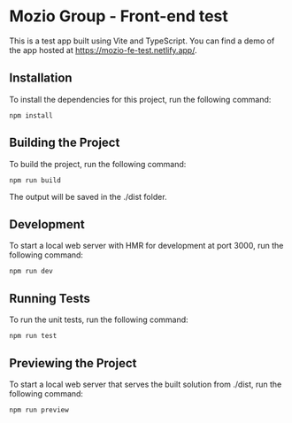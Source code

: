 # Mozio Group - Front-end test

This is a test app built using Vite and TypeScript. You can find a demo of the app hosted at https://mozio-fe-test.netlify.app/.

## Installation
To install the dependencies for this project, run the following command:

`npm install`

## Building the Project
To build the project, run the following command:

`npm run build`

The output will be saved in the ./dist folder.

## Development
To start a local web server with HMR for development at port 3000, run the following command:

`npm run dev`

## Running Tests

To run the unit tests, run the following command:

`npm run test`

## Previewing the Project

To start a local web server that serves the built solution from ./dist, run the following command:

`npm run preview`
